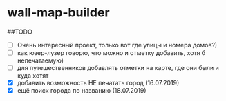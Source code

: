 # wall-map-builder
##TODO
- [ ] Очень интересный проект, только вот где улицы и номера домов?)
- [ ] как юзер-лузер говорю, что можно и отметку добавить, хотя б непечатаемую)
- [ ] для путешественников добавлять отметки на карте, где они были и куда хотят
- [x] добавить возможность НЕ печатать город (16.07.2019)
- [x] ещё поиск города по названию (18.07.2019)
